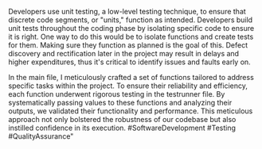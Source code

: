 Developers use unit testing, a low-level testing technique, to ensure that discrete code segments, or "units," function as intended. Developers build unit tests throughout the coding phase by isolating specific code to ensure it is right. One way to do this would be to isolate functions and create tests for them. Making sure they function as planned is the goal of this.
Defect discovery and rectification later in the project may result in delays and higher expenditures, thus it's critical to identify issues and faults early on.

In the main file, I meticulously crafted a set of functions tailored to address specific tasks within the project. To ensure their reliability and efficiency, each function underwent rigorous testing in the testrunner file. By systematically passing values to these functions and analyzing their outputs, we validated their functionality and performance. 
This meticulous approach not only bolstered the robustness of our codebase but also instilled confidence in its execution. #SoftwareDevelopment #Testing #QualityAssurance"

